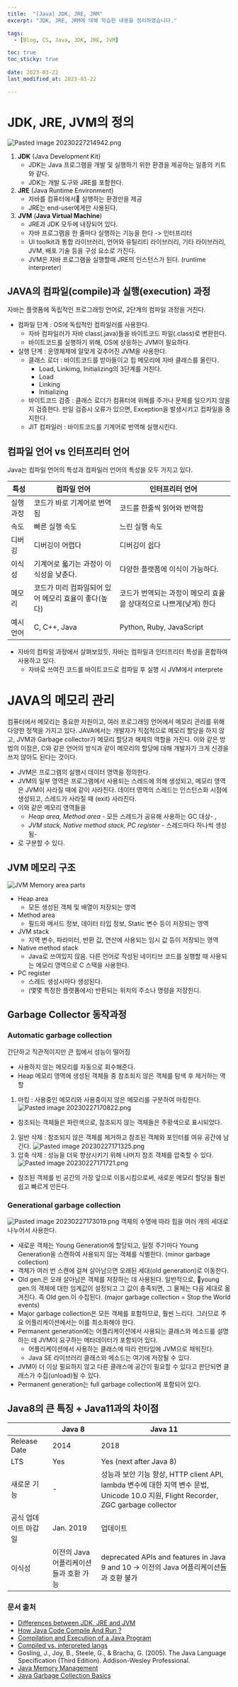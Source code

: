 ```yaml
---
title:  "[Java] JDK, JRE, JRM"
excerpt: "JDK, JRE, JRM에 대해 학습한 내용을 정리하였습니다."

tags:
  - [Blog, CS, Java, JDK, JRE, JVM]

toc: true
toc_sticky: true
 
date: 2023-03-22
last_modified_at: 2023-03-22

---
```


#  JDK, JRE, JVM의 정의

![Pasted image 20230227214942.png](https://media.geeksforgeeks.org/wp-content/uploads/20210218150010/JDK.png)
[](https://media.geeksforgeeks.org/wp-content/uploads/20210218150010/JDK.png)
1. **JDK** (Java Development Kit)
	- JDK는 Java 프로그램을 개발 및 실행하기 위한 환경을 제공하는 일종의 키트와 같다.
	- JDK는 개발 도구와 JRE를 포함한다.
2. **JRE** (Java Runtime Environment)
	- 자바를 컴퓨터에서 실행하는 환경만을 제공
	- JRE는 end-user에게만 사용된다.
3. **JVM** (**Java Virtual Machine**)
	- JRE과 JDK 모두에 내장되어 있다.
	- 자바 프로그램을 한 줄마다 실행하는 기능을 한다 -> 인터프리터 
	- UI toolkit과 통합 라이브러리, 언어와 유틸리티 라이브러리, 기타 라이브러리, JVM, 배포 기술 등을 구성 요소로 가진다.
	- JVM은 자바 프로그램을 실행할때 JRE의 인스턴스가 된다. (runtime interpreter)

## JAVA의 컴파일(compile)과 실행(execution) 과정
자바는 플랫폼에 독립적인 프로그래밍 언어로, 2단계의 컴파일 과정을 거친다.
- 컴파일 단계 : OS에 독립적인 컴파일러를 사용한다.
	- 자바 컴파일러가 자바 class(.java)들을 바이트코드 파일(.class)로 변환한다.
	- 바이트코드를 실행하기 위해, OS에 상응하는 JVM이 필요하다.
- 실행 단계 : 운영체제에 알맞게 갖추어진 JVM을 사용한다.
	- 클래스 로더 : 바이트코드를 받아들이고 힙 메모리에 자바 클래스를 올린다.
		- Load, Linkimg, Initializing의 3단계를 거친다.
		- Load
		- Linking
		- Initializing
	- 바이트코드 검증 : 클래스 로더가 컴퓨터에 위해를 주거나 문제를 일으키지 않을지 검증한다. 만일 검증시 오류가 있으면, Exception을 발생시키고 컴파일을 중지한다.
	- JIT 컴파일러 : 바이트코드를 기계어로 번역해 실행시킨다.
##  컴파일 언어 vs 인터프리터 언어
Java는 컴파일 언어의 특성과 컴파일러 언어의 특성을 모두 가지고 있다.

| 특성 | 컴파일 언어 | 인터프리터 언어 |
|---------|------------------|----------------------|
| 실행 과정 | 코드가 바로 기계어로 번역됨 | 코드를 한줄씩 읽어와 번역함 |
| 속도 | 빠른 실행 속도 | 느린 실행 속도 |
| 디버깅 | 디버깅이 어렵다 | 디버깅이 쉽다 |
| 이식성 | 기계어로 옯기는 과정이 이식성을 낮춘다. | 다양한 플랫폼에 이식이 가능하다.  |
| 메모리 | 코드가 미리 컴파일되어 있어 메모리 효율이 좋다(높다) | 코드가 번역되는 과정이 메모리 효율을 상대적으로 나쁘게(낮게) 한다 |
| 예시 언어 | C, C++, Java | Python, Ruby, JavaScript |

- 자바의 컴파일 과정에서 살펴보았듯, 자바는 컴파일과 인터프리터 특성을 혼합하여 사용하고 있다. 
	- 자바로 쓰여진 코드를 바이트코드로 컴파일 후 실행 시 JVM에서 interprete

# JAVA의 메모리 관리
컴퓨터에서 메모리는 중요한 자원이고, 여러 프로그래밍 언어에서 메모리 관리를 위해 다양한 정책을 가지고 있다. JAVA에서는 개발자가 직접적으로 메모리 할당을 하지 않고, JVM과 Garbage collector가 메모리 할당과 해제의 역할을 가진다. 이와 같은 방법의 이점은, C와 같은 언어의 방식과 같이 메모리의 할당에 대해 개발자가 크게 신경을 쓰지 않아도 된다는 것이다. 

- JVM은 프로그램의 실행시 데이터 영역을 정의한다. 
- JVM의 일부 영역은 프로그램에서 사용되는 스레드에 의해 생성되고, 메모리 영역은 JVM이 사라질 때에 같이 사라진다. 데이터 영역의 스레드는 인스턴스화 시점에 생성되고, 스레드가 사라질 때 (exit) 사라진다. 
- 이와 같은 메모리 영역들을 
	- *Heap area, Method area* - 모든 스레드가 공유해 사용하는 GC 대상- , 
	- *JVM stack, Native method stack, PC register* - 스레드마다 하나씩 생성됨-
- 로 구분할 수 있다.

##  JVM 메모리 구조
![JVM Memory area parts](https://media.geeksforgeeks.org/wp-content/uploads/Memory.png)[](https://media.geeksforgeeks.org/wp-content/uploads/Memory.png)

- Heap area 
	- 모든 생성된 객체 및 배열이 저장되는 영역
- Method area
	- 필드와 메서드 정보, 데이터 타입 정보, Static 변수 등이 저장되는 영역
- JVM stack
	- 지역 변수, 파라미터, 반환 값, 연산에 사용되는 임시 값 등이 저장되는 영역
- Native method stack 
	- Java로 쓰여있지 않음. 다른 언어로 작성된 네이티브 코드를 실행할 때 사용되는 메모리 영역으로 C 스택을 사용한다.
- PC register
	- 스레드 생성시마다 생성된다.
	- (몇몇 특정한 플랫폼에서) 반환되는 위치의 주소나 명령을 저장힌디.

##  Garbage Collector 동작과정

### Automatic garbage collection
간단하고 직관적이지만 큰 힙에서 성능이 떨어짐
- 사용하지 않는 메모리를 자동으로 회수해준다.
- Heap 메모리 영역에 생성된 객체들 중 참조죄지 않은 객체를 탐색 후 제거하는 역할
1. 마킹 : 사용중인 메모리와 사용중이지 않은 메모리를 구분하여 마킹한다.
![Pasted image 20230227170822.png](https://www.oracle.com/webfolder/technetwork/tutorials/obe/java/gc01/images/gcslides/Slide3.png)
- 참조되는 객체들은 파란색으로, 참조되지 않는 객체들은 주황색으로 표시되었다.
2. 일반 삭제 : 참조되지 않은 객체를 제거하고 참조된 객체와 포인터를 여유 공간에 남긴다.
![Pasted image 20230227171325.png](https://www.oracle.com/webfolder/technetwork/tutorials/obe/java/gc01/images/gcslides/Slide1b.png)
3. 압축 삭제 : 성능을 더욱 향상시키기 위해 나머지 참조 객체를 압축할 수 있다.
![Pasted image 20230227171721.png](https://www.oracle.com/webfolder/technetwork/tutorials/obe/java/gc01/images/gcslides/Slide4.png)
- 참조된 객체를 빈 공간의 가장 앞으로 이동시킴으로써, 새로운 메모리 할당을 훨씬 쉽고 빠르게 만든다.

### Generational garbage collection
![Pasted image 20230227173019.png](https://www.oracle.com/webfolder/technetwork/tutorials/obe/java/gc01/images/gcslides/Slide5.png)
객체의 수명에 따라 힙을 여러 개의 세대로 나누어서 사용한다. 
- 새로운 객체는 Young Generation에 할당되고, 일정 주기마다 Young Generation을 스캔하여 사용되지 않는 객체를 식별한다. (minor garbage collection) 
- 객체가 여러 번 스캔에 걸쳐 살아남으면 오래된 세대(old generation)로 이동한다.
- Old gen.은 오래 살아남은 객체를 저장하는 데 사용된다. 일반적으로, young gen.의 객체에 대한 임계값이 설정되고 그 값이 충족되면, 그 물체는 다음 세대로 옮겨진다. 즉 Old gen.이 수집된다. (major garbage collection = Stop the World events)
- Major garbage collection은 모든 객체를 포함하므로, 훨씬 느리다. 그러므로 주요 어플리케이션에서는 이를 최소화해야 한다.
- Permanent generation에는 어플리케이션에서 사용되는 클래스와 메소드를 설명하는 데 JVM이 요구하는 메타데이터가 포함되어 있다. 
	- 어플리케이션에서 사용하는 클래스에 따라 런타임에 JVM으로 채워진다. 
	- Java SE 라이브러리 클래스와 메소드는 여기에 저장될 수 있다.
- JVM이 더 이상 필요하지 않고 다른 클래스에 공간이 필요할 수 있다고 판단되면 클래스가 수집(unload)될 수 있다. 
- Permanent generation는 full garbage collection에 포함되어 있다.

##  Java8의 큰 특징 + Java11과의 차이점

|  | Java 8 | Java 11 |
|---------|--------|---------|
| Release Date | 2014 | 2018 |
| LTS | Yes | Yes (next after Java 8) |
| 새로운 기능 | -  |  성능과 보안 기능 향상, HTTP client API, lambda 변수에 대한 지역 변수 문법, Unicode 10.0 지원, Flight Recorder, ZGC garbage collector |
| 공식 업데이트 마감일 | Jan. 2019 | 업데이트 |
| 이식성 | 이전의 Java 어플리케이션들과 호환 가능 | deprecated APIs and features in Java 9 and 10 -> 이전의 Java 어플리케이션들과 호환 불가 |


### 문서 출처
- [Differences between JDK, JRE and JVM](https://www.geeksforgeeks.org/differences-jdk-jre-jvm/)
- [How Java Code Compile And Run ?](https://medium.com/javarevisited/how-java-code-compiled-and-run-e4702fb83ffa)
- [Compilation and Execution of a Java Program](https://www.geeksforgeeks.org/compilation-execution-java-program/)
- [Compiled vs. interpreted langs](https://www.ibm.com/docs/en/zos-basic-skills?topic=zos-compiled-versus-interpreted-languages)
- Gosling, J., Joy, B., Steele, G., & Bracha, G. (2005). The Java Language Specification (Third Edition). Addison-Wesley Professional.
- [Java Memory Management](https://www.geeksforgeeks.org/java-memory-management/)
- [Java Garbage Collection Basics](https://www.oracle.com/webfolder/technetwork/tutorials/obe/java/gc01/index.html)
